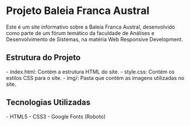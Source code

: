 <h1>Projeto Baleia Franca Austral</h1>

<p>Este é um site informativo sobre a Baleia Franca Austral, desenvolvido como parte de um fórum temático da faculdade de Análises e Desenvolvimento de Sistemas, na matéria Web Responsive Development. </p>

<h2>Estrutura do Projeto</h2>
<p>
- index.html: Contém a estrutura HTML do site.
- style.css: Contém os estilos CSS para o site.
- img/: Pasta que contém as imagens utilizadas no site.
</p>

<h2>Tecnologias Utilizadas</h2>
<p>
- HTML5
- CSS3
- Google Fonts (Roboto)
</p>
